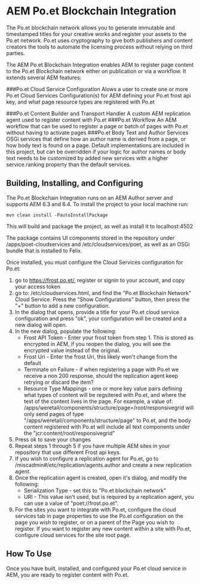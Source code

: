 # AEM Po.et Blockchain Integration

The Po.et blockchain network allows you to generate immutable and timestamped titles for your creative works and register your assets to the Po.et network.  Po.et uses cryptography to give both publishers and content creators the tools to automate the licensing process without relying on third parties.

The AEM Po.et Blockchain Integration enables AEM to register page content to the Po.et Blockchain network either on publication or via a workflow.  It extends several AEM features:

###Po.et Cloud Service Configuration
Alows a user to create one or more Po.et Cloud Services Configuration(s) for AEM defining your Po.et frost api key, and what page resource types are registered with Po.et

###Po.et Content Builder and Transport Handler
A custom AEM replication agent used to register content with Po.et
###Po.et Workflow
An AEM workflow that can be used to register a page or batch of pages with Po.et without having to activate pages
###Po.et Body Text and Author Services
OSGi services that define how an author name is derived from a page, or how body text is found on a page.  Default implementations are included in this project, but can be overridden if your logic for author names or body text needs to be customized by added new services with a higher service.ranking property than the default services. 

## Building, Installing, and Configuring

The Po.et Blockchain Integration runs on an AEM Author server and supports AEM 6.3 and 6.4.  To install the project to your local machine run:

    mvn clean install -PautoInstallPackage

This will build and package the project, as well as install it to localhost:4502

The package contains UI components stored in the repository under /apps/poet-cloudservices and /etc/cloudservices/poet, as well as an OSGi bundle that is installed to Felix.

Once installed, you must configure the Cloud Services configuration for Po.et:

1.  go to https://frost.po.et/, register or signin to your account, and copy your access token
2.  go to: /etc/cloudservices.html, and find the "Po.et Blockchain Network" Cloud Service.  Press the "Show Configurations" button, then press the "+" button to add a new configuration.
3.  In the dialog that opens, provide a title for your Po.et cloud service configuration and press "ok", your configuration will be created and a new dialog will open.
4.  In the new dialog, populate the following:
    * Frost API Token - Enter your frost token from step 1.  This is stored as encrypted in AEM, if you reopen the dialog, you will see the encrypted value instead of the original.
    * Frost Uri - Enter the frost Uri, this likely won't change from the default
    * Terminate on Failure - if when registering a page with Po.et we receive a non 200 response, should the replication agent keep retrying or discard the item?
    * Resource Type Mappings - one or more key value pairs defining what types of content will be regsitered with Po.et, and where the text of the content lives in the page.  For example, a value of: /apps/weretail/components/structure/page=/root/responsivegrid will only send pages of type "/apps/weretail/components/structure/page" to Po.et, and the body content registered with Po.et will include all text components under the "jcr:content/root/responsivegrid"
5. Press ok to save your changes
6. Repeat steps 1 through 5 if you have multiple AEM sites in your repository that use different Frost api keys.
7. If you wish to configure a replication agent for Po.et, go to /miscadmin#/etc/replication/agents.author and create a new replication agent.
8. Once the replication agent is created, open it's dialog, and modify the following:
    * Serialization Type - set this to "Po.et blockchain network"
    * URI - This value isn't used, but is required by a replication agent, you can use a value of "poet://frost.po.et". 
9.  For the sites you want to integrate with Po.et, configure the cloud services tab in page properties to use the Po.et configuration on the page you wish to register, or on a parent of the Page you wish to register.  If you want to register any new content within a site with Po.et, configure cloud services for the site root page.

## How To Use
Once you have built, installed, and configured your Po.et cloud service in AEM, you are ready to register content with Po.et.

